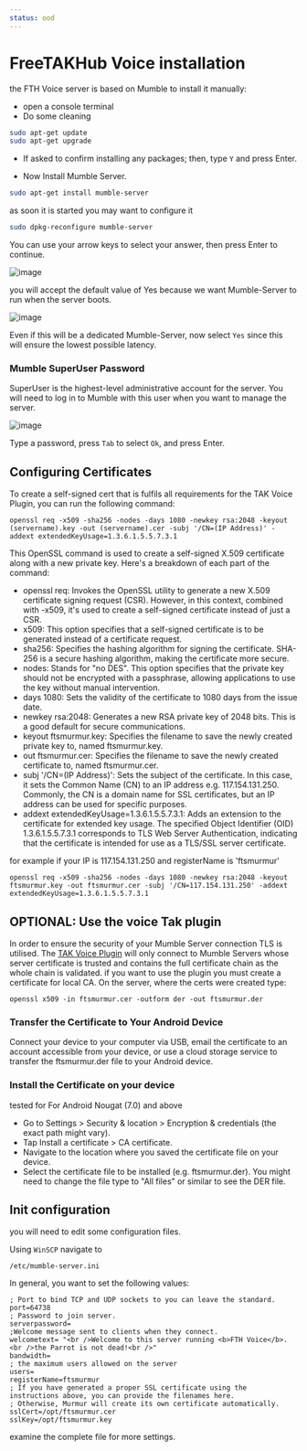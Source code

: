 ```yaml
---
status: ood
---
```


# FreeTAKHub Voice installation

the FTH Voice server is based on Mumble
to install it manually:
* open a console terminal
* Do some cleaning
```bash
sudo apt-get update
sudo apt-get upgrade
```
* If asked to confirm installing any packages; then, type `Y` and press Enter.

* Now Install Mumble Server.
```bash
sudo apt-get install mumble-server
```

as soon it is started you may want to configure it
```bash
sudo dpkg-reconfigure mumble-server
```

You can use your arrow keys to select your answer, then press Enter to continue.

![image](https://user-images.githubusercontent.com/60719165/159131852-ebda53e1-1ed8-4f3f-bacd-b60ed7ed2664.png)

you will accept the default value of Yes because we want Mumble-Server to run when the server boots.

![image](https://user-images.githubusercontent.com/60719165/159131856-e7510b41-bfdd-43ba-ad5a-efe89fbd3d4d.png)

Even if this will be a dedicated Mumble-Server,
now select `Yes` since this will ensure the lowest possible latency.

### Mumble SuperUser Password
SuperUser is the highest-level administrative account for the server. 
You will need to log in to Mumble with this user when you want to manage the server.

![image](https://user-images.githubusercontent.com/60719165/159131862-e9dc9b27-9974-4fd4-8db9-0c97cad064db.png)

Type a password, press `Tab` to select `Ok`, and press Enter.

## Configuring Certificates

To create a self-signed cert that is fulfils all requirements for the TAK Voice Plugin, you can run the following command:
```
openssl req -x509 -sha256 -nodes -days 1080 -newkey rsa:2048 -keyout (servername).key -out (servername).cer -subj '/CN=(IP Address)' -addext extendedKeyUsage=1.3.6.1.5.5.7.3.1
```
This OpenSSL command is used to create a self-signed X.509 certificate along with a new private key. Here's a breakdown of each part of the command:

* openssl req: Invokes the OpenSSL utility to generate a new X.509 certificate signing request (CSR). However, in this context, combined with -x509, it's used to create a self-signed certificate instead of just a CSR.
* x509: This option specifies that a self-signed certificate is to be generated instead of a certificate request.
* sha256: Specifies the hashing algorithm for signing the certificate. SHA-256 is a secure hashing algorithm, making the certificate more secure.
* nodes: Stands for "no DES". This option specifies that the private key should not be encrypted with a passphrase, allowing applications to use the key without manual intervention.
* days 1080: Sets the validity of the certificate to 1080 days from the issue date.
* newkey rsa:2048: Generates a new RSA private key of 2048 bits. This is a good default for secure communications.
* keyout ftsmurmur.key: Specifies the filename to save the newly created private key to, named ftsmurmur.key.
* out ftsmurmur.cer: Specifies the filename to save the newly created certificate to, named ftsmurmur.cer.
* subj '/CN=(IP Address)': Sets the subject of the certificate. In this case, it sets the Common Name (CN) to an IP address e.g. 117.154.131.250. Commonly, the CN is a domain name for SSL certificates, but an IP address can be used for specific purposes.
* addext extendedKeyUsage=1.3.6.1.5.5.7.3.1: Adds an extension to the certificate for extended key usage. The specified Object Identifier (OID) 1.3.6.1.5.5.7.3.1 corresponds to TLS Web Server Authentication, indicating that the certificate is intended for use as a TLS/SSL server certificate.

for example if your IP is 117.154.131.250 and registerName is 'ftsmurmur'
```
openssl req -x509 -sha256 -nodes -days 1080 -newkey rsa:2048 -keyout ftsmurmur.key -out ftsmurmur.cer -subj '/CN=117.154.131.250' -addext extendedKeyUsage=1.3.6.1.5.5.7.3.1
```

## OPTIONAL: Use the voice Tak plugin
In order to ensure the security of your Mumble Server connection TLS is utilised.
The [TAK Voice Plugin](https://play.google.com/store/apps/details?id=com.atakmap.android.gbr.vx.plugin&hl=en_US&gl=US) will only connect to Mumble Servers whose server certificate is trusted and contains the full certificate chain as the whole chain is validated.
if you want to use the plugin you must create a certificate for local CA.
On the server, where the certs were created type:
```
openssl x509 -in ftsmurmur.cer -outform der -out ftsmurmur.der
```
### Transfer the Certificate to Your Android Device
Connect your device to your computer via USB, email the certificate to an account accessible from your device, or use a cloud storage service to transfer the ftsmurmur.der file to your Android device.

### Install the Certificate on your device
tested for For Android Nougat (7.0) and above

* Go to Settings > Security & location > Encryption & credentials (the exact path might vary).
* Tap Install a certificate > CA certificate.
* Navigate to the location where you saved the certificate file on your device.
* Select the certificate file to be installed (e.g. ftsmurmur.der). You might need to change the file type to "All files" or similar to see the DER file.


## Init configuration
you will need to edit some configuration files.

Using `WinSCP` navigate to 
```text
/etc/mumble-server.ini
```

In general, you want to set the following values:
```text
; Port to bind TCP and UDP sockets to you can leave the standard.
port=64738
; Password to join server.
serverpassword=
;Welcome message sent to clients when they connect.
welcometext= "<br />Welcome to this server running <b>FTH Voice</b>.<br />the Parrot is not dead!<br />"
bandwidth=
; the maximum users allowed on the server
users=
registerName=ftsmurmur
; If you have generated a proper SSL certificate using the instructions above, you can provide the filenames here.
; Otherwise, Murmur will create its own certificate automatically.
sslCert=/opt/ftsmurmur.cer
sslKey=/opt/ftsmurmur.key
```
examine the complete file for more settings.
